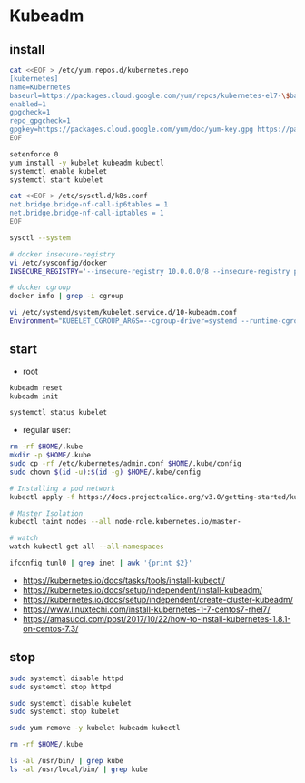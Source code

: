 # Kubeadm

## install

```bash
cat <<EOF > /etc/yum.repos.d/kubernetes.repo
[kubernetes]
name=Kubernetes
baseurl=https://packages.cloud.google.com/yum/repos/kubernetes-el7-\$basearch
enabled=1
gpgcheck=1
repo_gpgcheck=1
gpgkey=https://packages.cloud.google.com/yum/doc/yum-key.gpg https://packages.cloud.google.com/yum/doc/rpm-package-key.gpg
EOF

setenforce 0
yum install -y kubelet kubeadm kubectl
systemctl enable kubelet
systemctl start kubelet

cat <<EOF > /etc/sysctl.d/k8s.conf
net.bridge.bridge-nf-call-ip6tables = 1
net.bridge.bridge-nf-call-iptables = 1
EOF

sysctl --system

# docker insecure-registry
vi /etc/sysconfig/docker
INSECURE_REGISTRY='--insecure-registry 10.0.0.0/8 --insecure-registry pp-docker-registry:5000'

# docker cgroup
docker info | grep -i cgroup

vi /etc/systemd/system/kubelet.service.d/10-kubeadm.conf
Environment="KUBELET_CGROUP_ARGS=--cgroup-driver=systemd --runtime-cgroups=/systemd/system.slice --kubelet-cgroups=/systemd/system.slice"
```

## start

* root

```bash
kubeadm reset
kubeadm init

systemctl status kubelet
```

* regular user:

```bash
rm -rf $HOME/.kube
mkdir -p $HOME/.kube
sudo cp -rf /etc/kubernetes/admin.conf $HOME/.kube/config
sudo chown $(id -u):$(id -g) $HOME/.kube/config

# Installing a pod network
kubectl apply -f https://docs.projectcalico.org/v3.0/getting-started/kubernetes/installation/hosted/kubeadm/1.7/calico.yaml

# Master Isolation
kubectl taint nodes --all node-role.kubernetes.io/master-

# watch
watch kubectl get all --all-namespaces

ifconfig tunl0 | grep inet | awk '{print $2}'
```

* <https://kubernetes.io/docs/tasks/tools/install-kubectl/>
* <https://kubernetes.io/docs/setup/independent/install-kubeadm/>
* <https://kubernetes.io/docs/setup/independent/create-cluster-kubeadm/>
* <https://www.linuxtechi.com/install-kubernetes-1-7-centos7-rhel7/>
* <https://amasucci.com/post/2017/10/22/how-to-install-kubernetes-1.8.1-on-centos-7.3/>

## stop

```bash
sudo systemctl disable httpd
sudo systemctl stop httpd

sudo systemctl disable kubelet
sudo systemctl stop kubelet

sudo yum remove -y kubelet kubeadm kubectl

rm -rf $HOME/.kube

ls -al /usr/bin/ | grep kube
ls -al /usr/local/bin/ | grep kube
```
